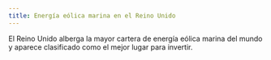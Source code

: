 ```yaml
---
title: Energía eólica marina en el Reino Unido
---
```


El Reino Unido alberga la mayor cartera de energía eólica marina del mundo y aparece clasificado como el mejor lugar para invertir. 
